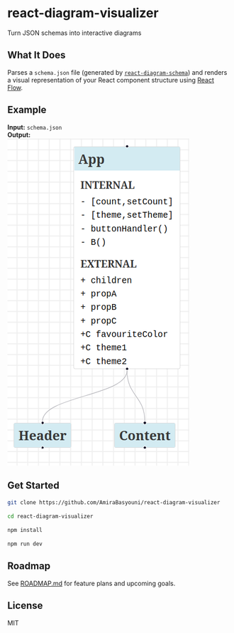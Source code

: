 # react-diagram-visualizer
Turn JSON schemas into interactive diagrams

## What It Does
Parses a `schema.json` file (generated by [`react-diagram-schema`](https://github.com/AmiraBasyouni/react-diagram-schema)) and renders a visual representation of your React component structure using [React Flow](https://reactflow.dev/).

## Example
**Input:** `schema.json`  
**Output:**  
![ReactFlow Diagram](assets/final-diagram-preview.png)

## Get Started
```bash
git clone https://github.com/AmiraBasyouni/react-diagram-visualizer
```

```bash
cd react-diagram-visualizer
```

```bash
npm install
```

```bash
npm run dev
```

## Roadmap

See [ROADMAP.md](https://github.com/AmiraBasyouni/react-diagram-visualizer/blob/main/ROADMAP.md) for feature plans and upcoming goals.

## License

MIT

